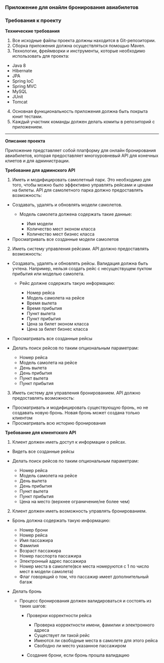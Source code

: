 ### Приложение для онайлн бронирования авиабилетов

### Требования к проекту

 **Технические требования**

 1. Все исходные файлы проекта должны находится в Git-репозитории.
 2. Сборка приложения должна осуществляться помощью Maven.
 3. Технологии, фреймворки и инструменты, которые необходимо использовать для проекта:
   * Java 8
   * Hibernate
   * JPA
   * Spring IoC
   * Spring MVC
   * MySQL
   * JUnit
   * Tomcat
 4. Основная функциональность приложения должна быть покрыта юнит тестами.
 5. Каждый участник команды должен делать комиты в репозиторий с приложением.

* * *
 **Описание проекта**

 Приложение представляет собой платформу для онлайн бронирования авиабилетов, которая предоставляет
 многоуровневый API для конечных клиетов и для администрации.

 **Требование для админского API**

 1. Иметь и модифицировать самолетный парк. Это необходимо для того, чтобы можно было эффективно управлять рейсами и ценами на билеты.
    API для самолетного парка должно предоставлять возможность:
   * Создавать, удалять и обновлять модели самолетов.
     * Модель самолета должена содержать такие данные:

       * Имя модели
       * Количество мест эконом класса
       * Количество мест бизнес класса
   * Просматривать все созданные модели самолетов

 2. Иметь систему управления рейсами. API должно предоставлять возможность:
   * Создавать, удалять и обновлять рейсы. Валидация должна быть учтена. Например, нельзя создать рейс с несуществущем пуктом
   прибытия или моделью самолета.
     * Рейс должне содержать такую информацию:

       * Номер рейса
       * Модель самолета на рейсе
       * Время вылета
       * Время прибытия
       * Пункт вылета
       * Пункт прибытия
       * Цена за билет эконом класса
       * Цена за билет бизнес класса
   * Просматривать все созданные рейсы
   * Делать поиск рейсов по таким опциональным параметрам:

     * Номер рейса
     * Модель самолета на рейсе
     * День вылета
     * День прибытия
     * Пункт вылета
     * Пункт прибытия

 3. Иметь систему для управления бронированием. API должно предоставлять возможность:
  * Просматривать и модифицировать существующую бронь, но не создавать новую бронь. Новая бронь может создана только клиентом
  * Просматривать всю историю бронирования

 **Требование для клиентского API**

 1. Клиент должен иметь доступ к информации о рейсах.
   * Видеть все созданные рейсы
   * Делать поиск рейсов по таким опциональным параметрам:

     * Номер рейса
     * Модель самолета на рейсе
     * День вылета
     * День прибытия
     * Пункт вылета
     * Пункт прибытия
     * Цена на место (верхнее ограничение/не более чем)
 2. Клиент должен иметь возможность управлять бронированием.
   * Бронь должна содержать такую информацию:

     * Номер брони
     * Номер рейса
     * Имя пассажира
     * Фамилия
     * Возраст пассажира
     * Номер пасспорта пассажира
     * Электронный адрес пассажира
     * Номер места в самолете(все места номеруются с 1 по число мест в модели самолета)
     * Флаг говорящий о том, что пассажир имеет дополнительный багаж
   * Делать бронь
     * Процесс бронирования должен валидироваться и состоять из таких шагов:
       * Проверки корректности рейса

         * Проверка корректности имени, фамилии и электронного адреса
         * Существует ли такой рейс
         * Имеются ли свободные места в самолете для этого рейса
         * Свободно ли место указанное пассажиром
       * Создание брони, если бронь прошла валидацию


